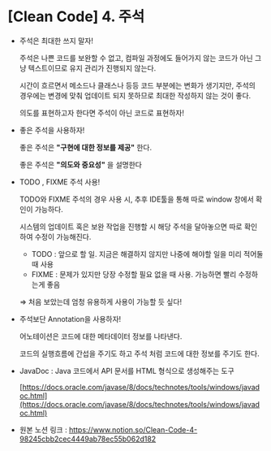 # [Clean Code] 4. 주석

- 주석은 최대한 쓰지 말자!
    
    주석은 나쁜 코드를 보완할 수 없고, 컴파일 과정에도 들어가지 않는 코드가 아닌 그냥 텍스트이므로 유지 관리가 진행되지 않는다.
    
    시간이 흐르면서 메소드나 클래스나 등등 코드 부분에는 변화가 생기지만, 주석의 경우에는 변경에 맞춰 업데이트 되지 못하므로 최대한 작성하지 않는 것이 좋다.
    
    의도를 표현하고자 한다면 주석이 아닌 코드로 표현하자!
    
- 좋은 주석을 사용하자!
    
    좋은 주석은 **"구현에 대한 정보를 제공"** 한다.
    
    좋은 주석은 **"의도와 중요성"** 을 설명한다
    
- TODO , FIXME 주석 사용!
    
    TODO와 FIXME 주석의 경우 사용 시, 추후 IDE툴을 통해 따로 window 창에서 확인이 가능하다.
    
    시스템의 업데이트 혹은 보완 작업을 진행할 시 해당 주석을 달아놓으면 따로 확인하여 수정이 가능해진다.
    
    - TODO : 앞으로 할 일. 지금은 해결하지 않지만 나중에 해야할 일을 미리 적어둘 때 사용
    - FIXME : 문제가 있지만 당장 수정할 필요 없을 때 사용. 가능하면 빨리 수정하는게 좋음
    
    ⇒ 처음 보았는데 엄청 유용하게 사용이 가능할 듯 싶다!
    
- 주석보단 Annotation을 사용하자!
    
    어노테이션은 코드에 대한 메타데이터 정보를 나타낸다.
    
    코드의 실행흐름에 간섭을 주기도 하고 주석 처럼 코드에 대한 정보를 주기도 한다.
    
- JavaDoc : Java 코드에서 API 문서를 HTML 형식으로 생성해주는 도구
    
    [https://docs.oracle.com/javase/8/docs/technotes/tools/windows/javadoc.html](https://docs.oracle.com/javase/8/docs/technotes/tools/windows/javadoc.html)
- 원본 노션 링크 : https://www.notion.so/Clean-Code-4-98245cbb2cec4449ab78ec55b062d182
